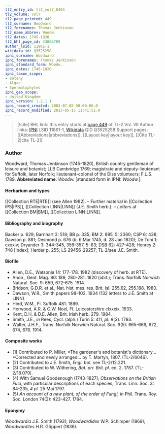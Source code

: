 ```yaml
---
tl2_entry_id: tl2_vol7_0404
tl2_volume: vol7
tl2_page_printed: 449
tl2_surname: Woodward
tl2_forenames: Thomas Jenkinson
tl2_name_abbrev: Woodw.
tl2_dates: 1745-1820
tl2_bhl_page_id: 33066789
author_lsid: 11861-1
wikidata_id: Q3525258
ipni_surname: Woodward
ipni_forenames: Thomas Jenkinson
ipni_standard_form: Woodw.
ipni_dates: 1745-1820
ipni_taxon_scope: 
- Botany
- Algae
- Spermatophytes
ipni_geo_scope: 
- United Kingdom
ipni_version: 1.2.1.1
ipni_record_created: 2003-07-02 00:00:00.0
ipni_record_modified: 2013-05-15 11:41:51.0
---
```


> [!cite] BHL link: this entry starts at [page 449](https://www.biodiversitylibrary.org/page/33066789) of TL-2 Vol. VII
> Author links: [IPNI](https://www.ipni.org/a/11861-1) LSID 11861-1, [Wikidata](https://www.wikidata.org/wiki/Q3525258) QID Q3525258
> Support pages: [[Abbreviations|abbreviations]], [[Layout key|layout key]], [[Cite TL-2|cite TL-2]]

### Author

Woodward, Thomas Jenkinson (1745-1820), British country gentleman of leisure and botanist; LLB Cambridge 1769; magistrate and deputy-lieutenant for Suffolk, later Norfolk; lieutenant-colonel of the Diss volunteers; F.L.S. 1789. 
**Abbreviated name**: *Woodw.* \[standard form in IPNI: *Woodw.*\]

#### Herbarium and types

[[Collection RTE|RTE]] (see Allen 1982). – Further material in [[Collection IPS|IPS]], [[Collection LINN|LINN]] (J.E. Smith herb.). – *Letters* at [[Collection BM|BM]], [[Collection LINN|LINN]].

#### Bibliography and biography

Backer p. 629; Barnhart 3: 518; BB p. 335; BM 2: 695, 5: 2360; CSP 6: 438; Dawson p. 881; Desmond p. 676 (b. 6 Mar 1745, d. 28 Jan 1820); De Toni 1: cxxxiv; Dryander 3: 344-345, 356-357, 5: 83; DSB 62: 427-428; Henrey 2: 748 \[index\]; Herder p. 255; LS 29456-29257; TL-2/see J.E. Smith.

#### Biofile

- Allen, D.E., Watsonia 14: 177-178. 1982 (discovery of herb. at RTE).
- Anon., Gent. Mag. 90: 189, 280-281. 1820 (obit.); Trans. Norfolk Norwich Natural. Soc. 9: 659, 672-675. 1914.
- Bridson, G.D.R. et al., Nat. hist. mss. res. Brit. Isl. 255.62, 255.188. 1980.
- Dawson, W.R., Smith papers 98-102. 1934 (132 letters to J.E. Smith at LINN).
- Hind, W.M., Fl. Suffolk 481. 1889.
- Horwood, A.R. & C.W. Noel, Fl. Leicestershire clxxxix. 1933.
- Kent, D.H. & D.E. Allen, Brit. Irish herb. 279. 1984.
- Smith, J.E., *in* Rees, Cycl. (alph.) Turin 5: 411, *pl. 9*(*3*). 1793.
- Walter, J.H.F., Trans. Norfolk Norwich Natural. Soc. 9(5): 665-666, 672, 674, 676. 1914.

#### Composite works

- (1) Contributed to P. Miller, *The gardener's and botanist's dictionary... *Corrected and newly arranged... by T. Martyn, 1807. (TL-2/6046).
- (2) Contributed to J.E. Smith, *Engl. bot.* see TL-2/12.221.
- (3) Contributed to W. Withering, *Bot. arr. Brit. pl.* ed. 2. 1787. (TL-2/18.079).
- (4) With Samuel Goodenough (1743-1827), *Observations on the British Fuci*, with particular descriptions of each species, Trans. Linn. Soc. 3: 84-235, *4 pl*. 25 Mai 1797.
- (5) *An account of a new plant, of the order of Fungi, in* Phil. Trans. Roy. Soc. London 74(2): 423-427. 1784.

#### Eponymy

*Woodwardia* J.E. Smith (1793); *Woodwardides* W.P. Schimper (1869); *Woodwardites* H.R. Göppert (1836).

